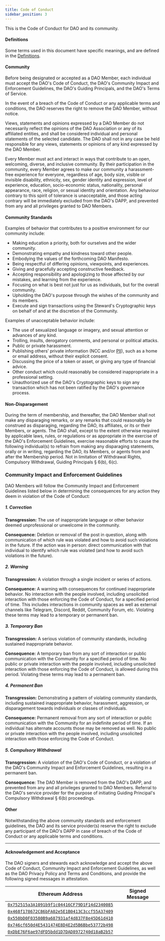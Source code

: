 ```yaml
---
title: Code of Conduct
sidebar_position: 3
---
```


This is the Code of Conduct for DAO and its community.

#### Definitions

Some terms used in this document have specific meanings, and are defined in the [Definitions](./1.%20definitions.md).

#### Community

Before being designated or accepted as a DAO Member, each individual must accept the DAO's Code of Conduct, the DAO's Community Impact and Enforcement Guidelines, the DAO's Guiding Principals, and the DAO's Terms of Service.

In the event of a breach of the Code of Conduct or any applicable terms and conditions, the DAO reserves the right to remove the DAO Member, without notice.

Views, statements and opinions expressed by a DAO Member do not necessarily reflect the opinions of the DAO Association or any of its affiliated entities, and shall be considered individual and personal statements of the selected candidate. The DAO shall not in any case be held responsible for any views, statements or opinions of any kind expressed by the DAO Member.

Every Member must act and interact in ways that contribute to an open, welcoming, diverse, and inclusive community. By their participation in the community, every Member agrees to make our community a harassment-free experience for everyone, regardless of age, body size, visible or invisible disability, ethnicity, sex, gender identity and expression, level of experience, education, socio-economic status, nationality, personal appearance, race, religion, or sexual identity and orientation. Any behaviour contrary to this spirit of tolerance is unacceptable, and those acting contrary will be immediately excluded from the DAO's DAPP, and prevented from any and all privileges granted to DAO Members.

#### Community Standards

Examples of behavior that contributes to a positive environment for our community include:

-   Making education a priority, both for ourselves and the wider community.
-   Demonstrating empathy and kindness toward other people.
-   Embodying the values of the forthcoming DAO Manifesto.
-   Being respectful of differing opinions, viewpoints, and experiences.
-   Giving and gracefully accepting constructive feedback.
-   Accepting responsibility and apologizing to those affected by our mistakes, and learning from the experience.
-   Focusing on what is best not just for us as individuals, but for the overall community.
-   Upholding the DAO's purpose through the wishes of the community and its members.
-   Execute and sign transactions using the Steward's Cryptographic keys on behalf of and at the discretion of the Community.

Examples of unacceptable behavior include:

-   The use of sexualized language or imagery, and sexual attention or advances of any kind.
-   Trolling, insults, derogatory comments, and personal or political attacks.
-   Public or private harassment.
-   Publishing others’ private information (NCC and/or [PII](https://www.gsa.gov/reference/gsa-privacy-program/rules-and-policies-protecting-pii-privacy-act)), such as a home or email address, without their explicit consent.
-   Discussing the price of a token or asset, or giving any type of financial advice.
-   Other conduct which could reasonably be considered inappropriate in a professional setting.
-   Unauthorized use of the DAO's Cryptographic keys to sign any transaction which has not been ratified by the DAO's governance process.

#### Non-Disparagement

During the term of membership, and thereafter, the DAO Member shall not make any disparaging remarks, or any remarks that could reasonably be construed as disparaging, regarding the DAO, its affiliates, or its or their Members, or agents. The DAO shall, except to the extent otherwise required by applicable laws, rules, or regulations or as appropriate in the exercise of the DAO's Enforcement Guidelines, exercise reasonable efforts to cause the following individual(s) to refrain from making any disparaging statements, orally or in writing, regarding the DAO, its Members, or agents from and after the Membership period. Not in limitation of Withdrawal Rights, Compulsory Withdrawal, Guiding Principals § 6(b), 6(c).

### Community Impact and Enforcement Guidelines

DAO Members will follow the Community Impact and Enforcement Guidelines listed below in determining the consequences for any action they deem in violation of the Code of Conduct:

##### 1. Correction

**Transgression:** The use of inappropriate language or other behavior deemed unprofessional or unwelcome in the community.

**Consequence:** Deletion or removal of the post in question, along with communication of which rule was violated and how to avoid such violations in the future. If the action was in person: direct communication with that individual to identify which rule was violated (and how to avoid such violations in the future).

##### 2. Warning

**Transgression:** A violation through a single incident or series of actions.

**Consequence:** A warning with consequences for continued inappropriate behavior. No interaction with the people involved, including unsolicited interaction with those enforcing the Code of Conduct, for a specified period of time. This includes interactions in community spaces as well as external channels like Telegram, Discord, Reddit, Community Forum, etc. Violating these terms may lead to a temporary or permanent ban.

##### 3. Temporary Ban

**Transgression:** A serious violation of community standards, including sustained inappropriate behavior.

**Consequence:** A temporary ban from any sort of interaction or public communication with the Community for a specified period of time. No public or private interaction with the people involved, including unsolicited interaction with those enforcing the Code of Conduct, is allowed during this period. Violating these terms may lead to a permanent ban.

##### 4. Permanent Ban

**Transgression:** Demonstrating a pattern of violating community standards, including sustained inappropriate behavior, harassment, aggression, or disparagement towards individuals or classes of individuals.

**Consequence:** Permanent removal from any sort of interaction or public communication with the Community for an indefinite period of time. If an individual has alternate accounts those may be removed as well. No public or private interaction with the people involved, including unsolicited interaction with those enforcing the Code of Conduct.

##### 5. Compulsory Withdrawal

**Transgression:** A violation of the DAO's Code of Conduct, or a violation of the DAO's Community Impact and Enforcement Guidelines, resulting in a permanent ban.

**Consequence:** The DAO Member is removed from the DAO's DAPP, and prevented from any and all privileges granted to DAO Members. Referral to the DAO's service provider for the purpose of initiating Guiding Principal's Compulsory Withdrawal § 6(b) proceedings.

#### Other

Notwithstanding the above community standards and enforcement guidelines, the DAO and its service provider(s) reserve the right to exclude any participant of the DAO's DAPP in case of breach of the Code of Conduct or any applicable terms and conditions.

---

#### Acknowledgement and Acceptance

The DAO signers and stewards each acknowledge and accept the above Code of Conduct, Community Impact and Enforcement Guidelines, as well as the DAO Privacy Policy and Terms and Conditions, and provide the following signed messages in attestation.

| Ethereum Address                                                                                                        | Signed Message |
| ----------------------------------------------------------------------------------------------------------------------- | -------------- |
| [`0x752515a3A1091b9f1c04416CF79D1F14d2340085`](https://etherscan.io/address/0x752515a3a1091b9f1c04416cf79d1f14d2340085) |                |
| [`0x468f178672C86bFA02e5E1B0413C3ccf55A37409`](https://etherscan.io/address/0x468f178672C86bFA02e5E1B0413C3ccf55A37409) |                |
| [`0x550bD0F03580B9a687931af4d837F8e45D61d410`](https://etherscan.io/address/0x550bD0F03580B9a687931af4d837F8e45D61d410) |                |
| [`0x746cf650d4E5431474E8D4E2d5B6Bbe53772b498`](https://etherscan.io/address/0x746cf650d4E5431474E8D4E2d5B6Bbe53772b498) |                |
| [`0xDbE76F6ae97dFD5bdd1D7DAD8972740d18aB2b57`](https://etherscan.io/address/0xDbE76F6ae97dFD5bdd1D7DAD8972740d18aB2b57) |                |
